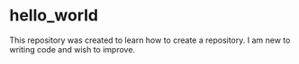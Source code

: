 # hello_world
This repository was created to learn how to create a repository.
I am new to writing code and wish to improve.
